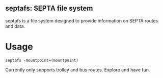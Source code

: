 septafs: SEPTA file system
--------------------------

septafs is a file system designed to provide information on SEPTA routes and
data.

Usage
=====

`septafs -mountpoint=(mountpoint)`

Currently only supports trolley and bus routes. Explore and have fun.
